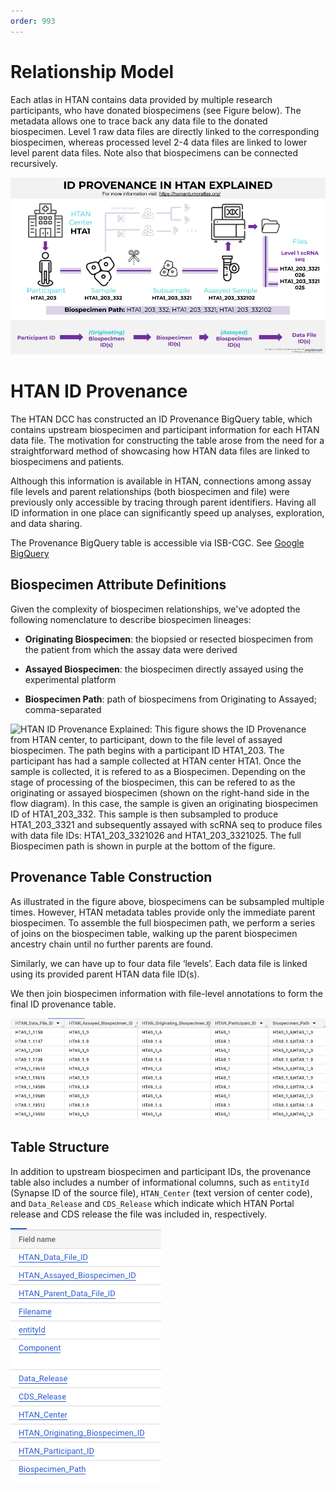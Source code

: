 ```yaml
---
order: 993
---
```


# Relationship Model

Each atlas in HTAN contains data provided by multiple research participants, who have donated biospecimens (see Figure below). The metadata allows one to trace back any data file to the donated biospecimen. Level 1 raw data files are directly linked to the corresponding biospecimen, whereas processed level 2-4 data files are linked to lower level parent data files. Note also that biospecimens can be connected recursively.

![HTAN ID Provenance](../img/Slide_Version_ID_Provenance_Figure_Explained.png)

# HTAN ID Provenance

The HTAN DCC has constructed an ID Provenance BigQuery table, which contains upstream biospecimen and participant information for each HTAN data file. The motivation for constructing the table arose from the need for a straightforward method of showcasing how HTAN data files are linked to biospecimens and patients.

Although this information is available in HTAN, connections among assay file levels and parent relationships (both biospecimen and file) were previously only accessible by tracing through parent identifiers. Having all ID information in one place can significantly speed up analyses, exploration, and data sharing.

The Provenance BigQuery table is accessible via ISB-CGC. See [Google BigQuery](../open_access/big_query.md)

## Biospecimen Attribute Definitions

Given the complexity of biospecimen relationships, we've adopted the following nomenclature to describe biospecimen lineages:

* **Originating Biospecimen**: the biopsied or resected biospecimen from the patient from which the assay data were derived

* **Assayed Biospecimen**: the biospecimen directly assayed using the experimental platform

* **Biospecimen Path**: path of biospecimens from Originating to Assayed; comma-separated

![HTAN ID Provenance Explained: This figure shows the ID Provenance from HTAN center, to participant, down to the file level of assayed biospecimen. The path begins with a participant ID `HTA1_203`. The participant has had a sample collected at HTAN center `HTA1`. Once the sample is collected, it is refered to as a `Biospecimen`. Depending on the stage of processing of the biospecimen, this can be refered to as the `originating` or `assayed biospecimen` (shown on the right-hand side in the flow diagram). In this case, the sample is given an originating biospecimen ID of `HTA1_203_332`. This sample is then subsampled to produce `HTA1_203_3321` and subsequently assayed with scRNA seq to produce files with data file IDs: `HTA1_203_3321026` and `HTA1_203_3321025`. The full Biospecimen path is shown in purple at the bottom of the figure.](../img/provenance1.png)

## Provenance Table Construction
As illustrated in the figure above, biospecimens can be subsampled multiple times. However, HTAN metadata tables provide only the immediate parent biospecimen. To assemble the full biospecimen path, we perform a series of joins on the biospecimen table, walking up the parent biospecimen ancestry chain until no further parents are found. 

Similarly, we can have up to four data file ‘levels’. Each data file is linked using its provided parent HTAN data file ID(s). 

We then join biospecimen information with file-level annotations to form the final ID provenance table.

![Provenance Table Columns](../img/provenance2.png)

## Table Structure

In addition to upstream biospecimen and participant IDs, the provenance table also includes a number of informational columns, such as `entityId` (Synapse ID of the source file), `HTAN_Center` (text version of center code), and `Data_Release` and `CDS_Release` which indicate which HTAN Portal release and CDS release the file was included in, respectively.

![Provenance Table Columns](../img/provenance3.png)